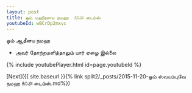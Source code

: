 ```yaml
---
layout: post
title: ஓம் மஹீதராய நமஹ  ௧௦௮ டைம்ஸ்
youtubeId: wBCrDp2mxvc
---
```

 
 
 ஓம் ஆதீனய நமஹ  
 
 -  அவர் தோற்றமளித்தாலும் யார் ஏழை இல்லை 
 
  
 
  
 
 
 
 
 
 


{% include youtubePlayer.html id=page.youtubeId %}
 
[Next]({{ site.baseurl }}{% link  split2/_posts/2015-11-20-ஓம் ஸ்வயம்புவே நமஹ ௧௦௮ டைம்ஸ்.md%})
 
